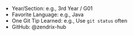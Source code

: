 - Year/Section: e.g., 3rd Year / G01
- Favorite Language: e.g., Java
- One Git Tip Learned: e.g., Use `git status` often
- GitHub: @zendrix-hub